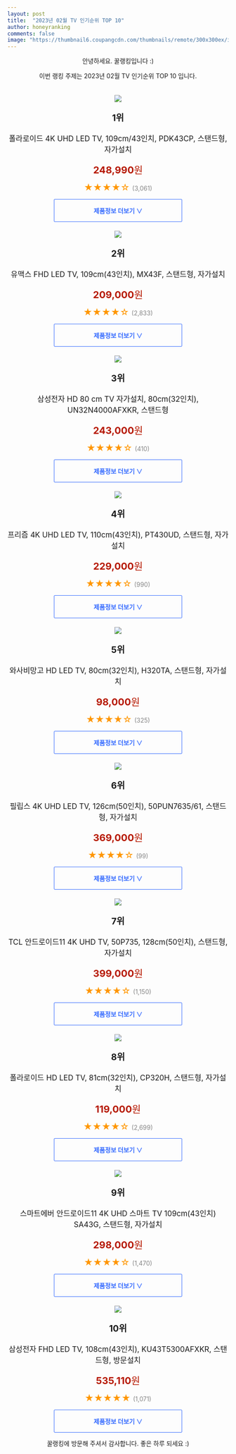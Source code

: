 ```yaml
---
layout: post
title:  "2023년 02월 TV 인기순위 TOP 10"
author: honeyranking
comments: false
image: "https://thumbnail6.coupangcdn.com/thumbnails/remote/300x300ex/image/retail/images/5461740996068214-2cd645d0-27b8-4617-9ffe-b39e1cec9077.jpg"
---
```

<p style="text-align: center;">안녕하세요. 꿀랭킹입니다 :)</p>
<p style="text-align: center;">이번 랭킹 주제는 2023년 02월 TV 인기순위 TOP 10 입니다.</p><center><img src="https://thumbnail6.coupangcdn.com/thumbnails/remote/300x300ex/image/retail/images/5461740996068214-2cd645d0-27b8-4617-9ffe-b39e1cec9077.jpg" style="margin-top:20px" /></center><p style="text-align: center; font-size: 20px"><b>1위</b></p><p style="text-align: center; font-size: 17px">폴라로이드 4K UHD LED TV, 109cm/43인치, PDK43CP, 스탠드형, 자가설치</p><p style="text-align: center;"><span style="color: #b61800; font-size: 22px;"><b>248,990</b>원</span></p><p style="text-align: center;"><span style="color: #ff9600; font-size: 20px;">★★★★☆ </span><span style="color: #878787;">(3,061)</span></p><center><a href="https://www.coupang.com/vp/products/57917890?itemId=200862719&q=TV&sourceType=search&searchId=969a2fa77d7a434296bd1fec146d2c24"><div style="font-size: 14px; display: inline-block; padding: 15px 90px; color: #346aff; border-radius: 2px; border: 1px solid #346aff; cursor: pointer;"><b>제품정보 더보기 &or;</b></div></a></center><center><img src="https://thumbnail10.coupangcdn.com/thumbnails/remote/300x300ex/image/retail/images/14410047569648003-de1fef45-9f3e-4109-b4f0-324cf0f04155.jpg" style="margin-top:20px" /></center><p style="text-align: center; font-size: 20px"><b>2위</b></p><p style="text-align: center; font-size: 17px">유맥스 FHD LED TV, 109cm(43인치), MX43F, 스탠드형, 자가설치</p><p style="text-align: center;"><span style="color: #b61800; font-size: 22px;"><b>209,000</b>원</span></p><p style="text-align: center;"><span style="color: #ff9600; font-size: 20px;">★★★★☆ </span><span style="color: #878787;">(2,833)</span></p><center><a href="https://link.coupang.com/a/PV5tH"><div style="font-size: 14px; display: inline-block; padding: 15px 90px; color: #346aff; border-radius: 2px; border: 1px solid #346aff; cursor: pointer;"><b>제품정보 더보기 &or;</b></div></a></center><center><img src="https://thumbnail6.coupangcdn.com/thumbnails/remote/300x300ex/image/retail/images/1394919207411205-27092835-fff9-449f-929c-ce13ca9592bb.jpg" style="margin-top:20px" /></center><p style="text-align: center; font-size: 20px"><b>3위</b></p><p style="text-align: center; font-size: 17px">삼성전자 HD 80 cm TV 자가설치, 80cm(32인치), UN32N4000AFXKR, 스탠드형</p><p style="text-align: center;"><span style="color: #b61800; font-size: 22px;"><b>243,000</b>원</span></p><p style="text-align: center;"><span style="color: #ff9600; font-size: 20px;">★★★★☆ </span><span style="color: #878787;">(410)</span></p><center><a href="https://link.coupang.com/a/PV5tI"><div style="font-size: 14px; display: inline-block; padding: 15px 90px; color: #346aff; border-radius: 2px; border: 1px solid #346aff; cursor: pointer;"><b>제품정보 더보기 &or;</b></div></a></center><center><img src="https://thumbnail9.coupangcdn.com/thumbnails/remote/300x300ex/image/retail/images/8946981135633283-6c128fcc-9fae-4ca4-ab47-db3ee9f8c600.jpg" style="margin-top:20px" /></center><p style="text-align: center; font-size: 20px"><b>4위</b></p><p style="text-align: center; font-size: 17px">프리즘 4K UHD LED TV, 110cm(43인치), PT430UD, 스탠드형, 자가설치</p><p style="text-align: center;"><span style="color: #b61800; font-size: 22px;"><b>229,000</b>원</span></p><p style="text-align: center;"><span style="color: #ff9600; font-size: 20px;">★★★★☆ </span><span style="color: #878787;">(990)</span></p><center><a href="https://link.coupang.com/a/PV5tK"><div style="font-size: 14px; display: inline-block; padding: 15px 90px; color: #346aff; border-radius: 2px; border: 1px solid #346aff; cursor: pointer;"><b>제품정보 더보기 &or;</b></div></a></center><center><img src="https://thumbnail8.coupangcdn.com/thumbnails/remote/300x300ex/image/retail/images/14347095936059491-a1acbec5-7573-4bcb-8dad-6d8bef9574a0.jpg" style="margin-top:20px" /></center><p style="text-align: center; font-size: 20px"><b>5위</b></p><p style="text-align: center; font-size: 17px">와사비망고 HD LED TV, 80cm(32인치), H320TA, 스탠드형, 자가설치</p><p style="text-align: center;"><span style="color: #b61800; font-size: 22px;"><b>98,000</b>원</span></p><p style="text-align: center;"><span style="color: #ff9600; font-size: 20px;">★★★★☆ </span><span style="color: #878787;">(325)</span></p><center><a href="https://link.coupang.com/a/PV5tL"><div style="font-size: 14px; display: inline-block; padding: 15px 90px; color: #346aff; border-radius: 2px; border: 1px solid #346aff; cursor: pointer;"><b>제품정보 더보기 &or;</b></div></a></center><center><img src="https://thumbnail8.coupangcdn.com/thumbnails/remote/300x300ex/image/retail/images/14412869664880726-af5fb5a1-a306-442a-b257-d108ba313774.jpg" style="margin-top:20px" /></center><p style="text-align: center; font-size: 20px"><b>6위</b></p><p style="text-align: center; font-size: 17px">필립스 4K UHD LED TV, 126cm(50인치), 50PUN7635/61, 스탠드형, 자가설치</p><p style="text-align: center;"><span style="color: #b61800; font-size: 22px;"><b>369,000</b>원</span></p><p style="text-align: center;"><span style="color: #ff9600; font-size: 20px;">★★★★☆ </span><span style="color: #878787;">(99)</span></p><center><a href="https://link.coupang.com/a/PV5tN"><div style="font-size: 14px; display: inline-block; padding: 15px 90px; color: #346aff; border-radius: 2px; border: 1px solid #346aff; cursor: pointer;"><b>제품정보 더보기 &or;</b></div></a></center><center><img src="https://thumbnail6.coupangcdn.com/thumbnails/remote/300x300ex/image/retail/images/2873531692454014-4c6ec6e1-9749-4648-b3fa-b9746a7dee16.jpg" style="margin-top:20px" /></center><p style="text-align: center; font-size: 20px"><b>7위</b></p><p style="text-align: center; font-size: 17px">TCL 안드로이드11 4K UHD TV, 50P735, 128cm(50인치), 스탠드형, 자가설치</p><p style="text-align: center;"><span style="color: #b61800; font-size: 22px;"><b>399,000</b>원</span></p><p style="text-align: center;"><span style="color: #ff9600; font-size: 20px;">★★★★☆ </span><span style="color: #878787;">(1,150)</span></p><center><a href="https://link.coupang.com/a/PV5tO"><div style="font-size: 14px; display: inline-block; padding: 15px 90px; color: #346aff; border-radius: 2px; border: 1px solid #346aff; cursor: pointer;"><b>제품정보 더보기 &or;</b></div></a></center><center><img src="https://thumbnail9.coupangcdn.com/thumbnails/remote/300x300ex/image/retail/images/8907466968410755-3b0cfbcb-073d-49d8-b7c7-fb59aca508ce.jpg" style="margin-top:20px" /></center><p style="text-align: center; font-size: 20px"><b>8위</b></p><p style="text-align: center; font-size: 17px">폴라로이드 HD LED TV, 81cm(32인치), CP320H, 스탠드형, 자가설치</p><p style="text-align: center;"><span style="color: #b61800; font-size: 22px;"><b>119,000</b>원</span></p><p style="text-align: center;"><span style="color: #ff9600; font-size: 20px;">★★★★☆ </span><span style="color: #878787;">(2,699)</span></p><center><a href="https://link.coupang.com/a/PV5tP"><div style="font-size: 14px; display: inline-block; padding: 15px 90px; color: #346aff; border-radius: 2px; border: 1px solid #346aff; cursor: pointer;"><b>제품정보 더보기 &or;</b></div></a></center><center><img src="https://thumbnail10.coupangcdn.com/thumbnails/remote/300x300ex/image/retail/images/3147808091181158-394ad95b-d507-486a-819f-c97814f5960c.jpg" style="margin-top:20px" /></center><p style="text-align: center; font-size: 20px"><b>9위</b></p><p style="text-align: center; font-size: 17px">스마트에버 안드로이드11 4K UHD 스마트 TV 109cm(43인치) SA43G, 스탠드형, 자가설치</p><p style="text-align: center;"><span style="color: #b61800; font-size: 22px;"><b>298,000</b>원</span></p><p style="text-align: center;"><span style="color: #ff9600; font-size: 20px;">★★★★☆ </span><span style="color: #878787;">(1,470)</span></p><center><a href="https://link.coupang.com/a/PV5tQ"><div style="font-size: 14px; display: inline-block; padding: 15px 90px; color: #346aff; border-radius: 2px; border: 1px solid #346aff; cursor: pointer;"><b>제품정보 더보기 &or;</b></div></a></center><center><img src="https://thumbnail8.coupangcdn.com/thumbnails/remote/300x300ex/image/retail/images/527147262785945-fe7f6182-54d1-4458-af44-c83c20a0be9f.jpg" style="margin-top:20px" /></center><p style="text-align: center; font-size: 20px"><b>10위</b></p><p style="text-align: center; font-size: 17px">삼성전자 FHD LED TV, 108cm(43인치), KU43T5300AFXKR, 스탠드형, 방문설치</p><p style="text-align: center;"><span style="color: #b61800; font-size: 22px;"><b>535,110</b>원</span></p><p style="text-align: center;"><span style="color: #ff9600; font-size: 20px;">★★★★★ </span><span style="color: #878787;">(1,071)</span></p><center><a href="https://link.coupang.com/a/PV5tS"><div style="font-size: 14px; display: inline-block; padding: 15px 90px; color: #346aff; border-radius: 2px; border: 1px solid #346aff; cursor: pointer;"><b>제품정보 더보기 &or;</b></div></a></center><p style="text-align: center;">꿀랭킹에 방문해 주셔서 감사합니다. 좋은 하루 되세요 :)</p>